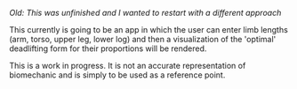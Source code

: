 *Old: This was unfinished and I wanted to restart with a different approach*

This currently is going to be an app in which the user can enter limb lengths (arm, torso, upper leg, lower log) and then a visualization of the 'optimal' deadlifting form for their proportions will be rendered.

This is a work in progress. It is not an accurate representation of biomechanic and is simply to be used as a reference point. 
